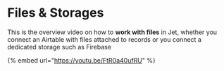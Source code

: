 # Files & Storages

This is the overview video on how to **work with files** in Jet, whether you connect an Airtable with files attached to records or you connect a dedicated storage such as Firebase

{% embed url="https://youtu.be/FtR0a40ufRU" %}

